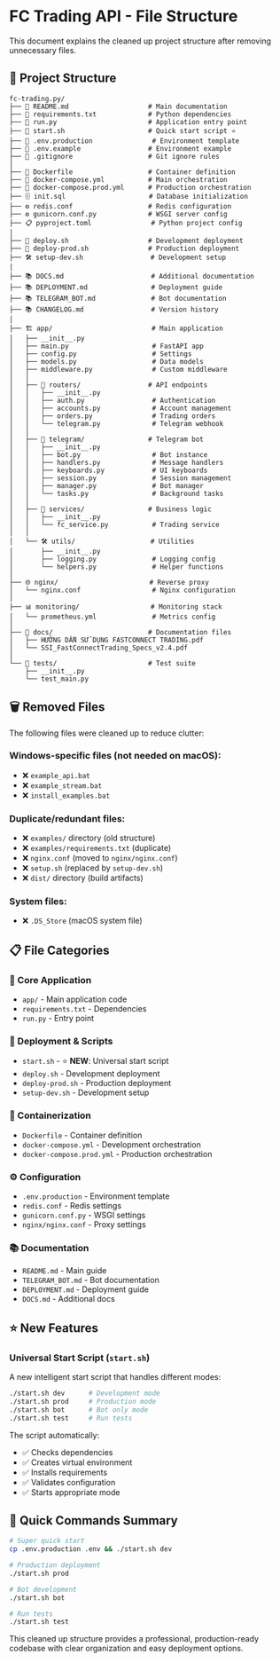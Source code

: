 # FC Trading API - File Structure

This document explains the cleaned up project structure after removing unnecessary files.

## 📁 Project Structure

```
fc-trading.py/
├── 📄 README.md                    # Main documentation
├── 📄 requirements.txt             # Python dependencies
├── 📄 run.py                       # Application entry point
├── 📄 start.sh                     # Quick start script ⭐
├── 📄 .env.production               # Environment template
├── 📄 .env.example                 # Environment example
├── 📄 .gitignore                   # Git ignore rules
│
├── 🐳 Dockerfile                   # Container definition
├── 🐳 docker-compose.yml           # Main orchestration
├── 🐳 docker-compose.prod.yml      # Production orchestration
├── 🗄️ init.sql                     # Database initialization
├── ⚙️ redis.conf                   # Redis configuration
├── ⚙️ gunicorn.conf.py             # WSGI server config
├── 📋 pyproject.toml               # Python project config
│
├── 🚀 deploy.sh                    # Development deployment
├── 🚀 deploy-prod.sh               # Production deployment
├── 🛠️ setup-dev.sh                 # Development setup
│
├── 📚 DOCS.md                      # Additional documentation
├── 📚 DEPLOYMENT.md                # Deployment guide
├── 📚 TELEGRAM_BOT.md              # Bot documentation
├── 📚 CHANGELOG.md                 # Version history
│
├── 🏗️ app/                         # Main application
│   ├── __init__.py
│   ├── main.py                     # FastAPI app
│   ├── config.py                   # Settings
│   ├── models.py                   # Data models
│   ├── middleware.py               # Custom middleware
│   │
│   ├── 🔌 routers/                 # API endpoints
│   │   ├── __init__.py
│   │   ├── auth.py                 # Authentication
│   │   ├── accounts.py             # Account management
│   │   ├── orders.py               # Trading orders
│   │   └── telegram.py             # Telegram webhook
│   │
│   ├── 🤖 telegram/                # Telegram bot
│   │   ├── __init__.py
│   │   ├── bot.py                  # Bot instance
│   │   ├── handlers.py             # Message handlers
│   │   ├── keyboards.py            # UI keyboards
│   │   ├── session.py              # Session management
│   │   ├── manager.py              # Bot manager
│   │   └── tasks.py                # Background tasks
│   │
│   ├── 🔧 services/                # Business logic
│   │   ├── __init__.py
│   │   └── fc_service.py           # Trading service
│   │
│   └── 🛠️ utils/                   # Utilities
│       ├── __init__.py
│       ├── logging.py              # Logging config
│       └── helpers.py              # Helper functions
│
├── 🌐 nginx/                       # Reverse proxy
│   └── nginx.conf                  # Nginx configuration
│
├── 📊 monitoring/                  # Monitoring stack
│   └── prometheus.yml              # Metrics config
│
├── 📖 docs/                        # Documentation files
│   ├── HƯỚNG DẪN SỬ DỤNG FASTCONNECT TRADING.pdf
│   └── SSI_FastConnectTrading_Specs_v2.4.pdf
│
└── 🧪 tests/                       # Test suite
    ├── __init__.py
    └── test_main.py
```

## 🗑️ Removed Files

The following files were cleaned up to reduce clutter:

### Windows-specific files (not needed on macOS):
- ❌ `example_api.bat`
- ❌ `example_stream.bat` 
- ❌ `install_examples.bat`

### Duplicate/redundant files:
- ❌ `examples/` directory (old structure)
- ❌ `examples/requirements.txt` (duplicate)
- ❌ `nginx.conf` (moved to `nginx/nginx.conf`)
- ❌ `setup.sh` (replaced by `setup-dev.sh`)
- ❌ `dist/` directory (build artifacts)

### System files:
- ❌ `.DS_Store` (macOS system file)

## 📋 File Categories

### 🔧 Core Application
- `app/` - Main application code
- `requirements.txt` - Dependencies
- `run.py` - Entry point

### 🚀 Deployment & Scripts
- `start.sh` - ⭐ **NEW**: Universal start script
- `deploy.sh` - Development deployment
- `deploy-prod.sh` - Production deployment
- `setup-dev.sh` - Development setup

### 🐳 Containerization
- `Dockerfile` - Container definition
- `docker-compose.yml` - Development orchestration
- `docker-compose.prod.yml` - Production orchestration

### ⚙️ Configuration
- `.env.production` - Environment template
- `redis.conf` - Redis settings
- `gunicorn.conf.py` - WSGI settings
- `nginx/nginx.conf` - Proxy settings

### 📚 Documentation
- `README.md` - Main guide
- `TELEGRAM_BOT.md` - Bot documentation
- `DEPLOYMENT.md` - Deployment guide
- `DOCS.md` - Additional docs

## ⭐ New Features

### Universal Start Script (`start.sh`)
A new intelligent start script that handles different modes:

```bash
./start.sh dev      # Development mode
./start.sh prod     # Production mode  
./start.sh bot      # Bot only mode
./start.sh test     # Run tests
```

The script automatically:
- ✅ Checks dependencies
- ✅ Creates virtual environment
- ✅ Installs requirements
- ✅ Validates configuration
- ✅ Starts appropriate mode

## 🎯 Quick Commands Summary

```bash
# Super quick start
cp .env.production .env && ./start.sh dev

# Production deployment
./start.sh prod

# Bot development
./start.sh bot

# Run tests
./start.sh test
```

This cleaned up structure provides a professional, production-ready codebase with clear organization and easy deployment options.

